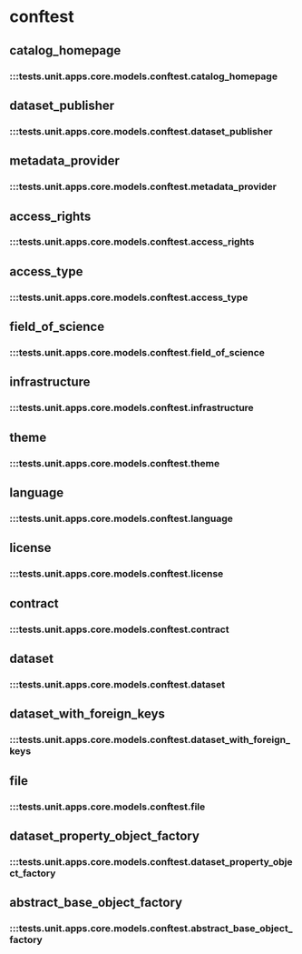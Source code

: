 # conftest

## catalog_homepage

### :::tests.unit.apps.core.models.conftest.catalog_homepage

## dataset_publisher

### :::tests.unit.apps.core.models.conftest.dataset_publisher

## metadata_provider

### :::tests.unit.apps.core.models.conftest.metadata_provider

## access_rights

### :::tests.unit.apps.core.models.conftest.access_rights

## access_type

### :::tests.unit.apps.core.models.conftest.access_type

## field_of_science

### :::tests.unit.apps.core.models.conftest.field_of_science

## infrastructure

### :::tests.unit.apps.core.models.conftest.infrastructure

## theme

### :::tests.unit.apps.core.models.conftest.theme

## language

### :::tests.unit.apps.core.models.conftest.language

## license

### :::tests.unit.apps.core.models.conftest.license

## contract

### :::tests.unit.apps.core.models.conftest.contract

## dataset

### :::tests.unit.apps.core.models.conftest.dataset

## dataset_with_foreign_keys

### :::tests.unit.apps.core.models.conftest.dataset_with_foreign_keys

## file

### :::tests.unit.apps.core.models.conftest.file

## dataset_property_object_factory

### :::tests.unit.apps.core.models.conftest.dataset_property_object_factory

## abstract_base_object_factory

### :::tests.unit.apps.core.models.conftest.abstract_base_object_factory

